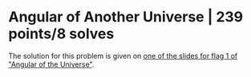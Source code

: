 # Angular of Another Universe | 239 points/8 solves

The solution for this problem is given on [one of the slides for flag 1 of "Angular of the Universe"](https://docs.google.com/presentation/d/1y1Ygcddx8zLs3d5nPRmfGxB7xsvZnVzQqham9XynF-I/edit#slide=id.g9b40b4acdf_0_17).
